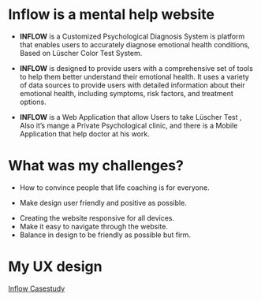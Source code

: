 # Inflow is a mental help website 


 - **INFLOW** is a Customized Psychological Diagnosis System is platform that   enables users to accurately diagnose emotional health conditions, Based on Lüscher Color Test System.  
* **INFLOW** is designed to provide users with a comprehensive set of tools to help them better understand their emotional health. It uses a variety of data sources to provide users with detailed information about their emotional health, including symptoms,  risk  factors, and treatment options.
+ **INFLOW** is a Web Application that allow Users to take Lüscher Test , Also it’s mange a Private Psychological clinic, and there is a Mobile Application that help doctor at   his work. 

# What was my challenges? 

 - How to convince people that life coaching is for everyone.  
* Make design user friendly and positive as possible.
+ Creating the website responsive for all devices.
+ Make it easy to navigate through the website.
+ Balance in design to be friendly as possible but firm.

# My UX design 
[Inflow Casestudy](https://www.behance.net/gallery/173035035/Inflow)
